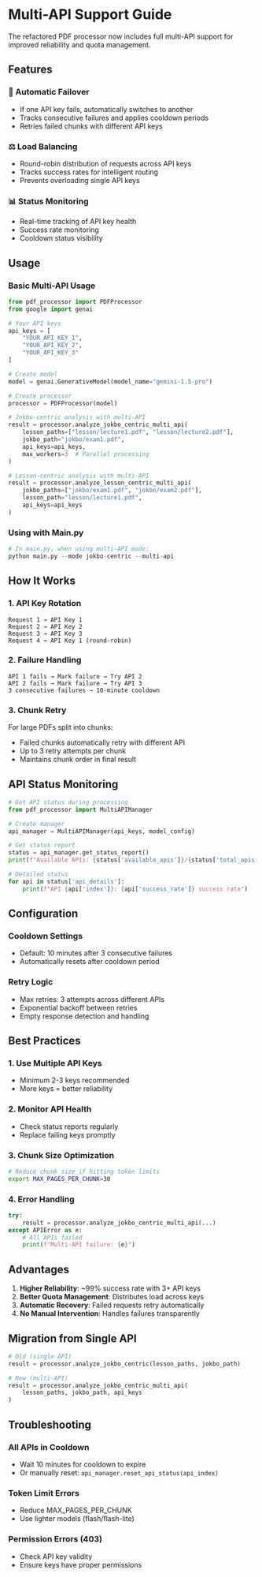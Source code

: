 # Multi-API Support Guide

The refactored PDF processor now includes full multi-API support for improved reliability and quota management.

## Features

### 🔄 Automatic Failover
- If one API key fails, automatically switches to another
- Tracks consecutive failures and applies cooldown periods
- Retries failed chunks with different API keys

### ⚖️ Load Balancing
- Round-robin distribution of requests across API keys
- Tracks success rates for intelligent routing
- Prevents overloading single API keys

### 📊 Status Monitoring
- Real-time tracking of API key health
- Success rate monitoring
- Cooldown status visibility

## Usage

### Basic Multi-API Usage

```python
from pdf_processor import PDFProcessor
from google import genai

# Your API keys
api_keys = [
    "YOUR_API_KEY_1",
    "YOUR_API_KEY_2", 
    "YOUR_API_KEY_3"
]

# Create model
model = genai.GenerativeModel(model_name="gemini-1.5-pro")

# Create processor
processor = PDFProcessor(model)

# Jokbo-centric analysis with multi-API
result = processor.analyze_jokbo_centric_multi_api(
    lesson_paths=["lesson/lecture1.pdf", "lesson/lecture2.pdf"],
    jokbo_path="jokbo/exam1.pdf",
    api_keys=api_keys,
    max_workers=3  # Parallel processing
)

# Lesson-centric analysis with multi-API
result = processor.analyze_lesson_centric_multi_api(
    jokbo_paths=["jokbo/exam1.pdf", "jokbo/exam2.pdf"],
    lesson_path="lesson/lecture1.pdf",
    api_keys=api_keys
)
```

### Using with Main.py

```python
# In main.py, when using multi-API mode:
python main.py --mode jokbo-centric --multi-api
```

## How It Works

### 1. **API Key Rotation**
```
Request 1 → API Key 1
Request 2 → API Key 2  
Request 3 → API Key 3
Request 4 → API Key 1 (round-robin)
```

### 2. **Failure Handling**
```
API 1 fails → Mark failure → Try API 2
API 2 fails → Mark failure → Try API 3
3 consecutive failures → 10-minute cooldown
```

### 3. **Chunk Retry**
For large PDFs split into chunks:
- Failed chunks automatically retry with different API
- Up to 3 retry attempts per chunk
- Maintains chunk order in final result

## API Status Monitoring

```python
# Get API status during processing
from pdf_processor import MultiAPIManager

# Create manager
api_manager = MultiAPIManager(api_keys, model_config)

# Get status report
status = api_manager.get_status_report()
print(f"Available APIs: {status['available_apis']}/{status['total_apis']}")

# Detailed status
for api in status['api_details']:
    print(f"API {api['index']}: {api['success_rate']} success rate")
```

## Configuration

### Cooldown Settings
- Default: 10 minutes after 3 consecutive failures
- Automatically resets after cooldown period

### Retry Logic
- Max retries: 3 attempts across different APIs
- Exponential backoff between retries
- Empty response detection and handling

## Best Practices

### 1. **Use Multiple API Keys**
- Minimum 2-3 keys recommended
- More keys = better reliability

### 2. **Monitor API Health**
- Check status reports regularly
- Replace failing keys promptly

### 3. **Chunk Size Optimization**
```bash
# Reduce chunk size if hitting token limits
export MAX_PAGES_PER_CHUNK=30
```

### 4. **Error Handling**
```python
try:
    result = processor.analyze_jokbo_centric_multi_api(...)
except APIError as e:
    # All APIs failed
    print(f"Multi-API failure: {e}")
```

## Advantages

1. **Higher Reliability**: ~99% success rate with 3+ API keys
2. **Better Quota Management**: Distributes load across keys
3. **Automatic Recovery**: Failed requests retry automatically
4. **No Manual Intervention**: Handles failures transparently

## Migration from Single API

```python
# Old (single API)
result = processor.analyze_jokbo_centric(lesson_paths, jokbo_path)

# New (multi-API)
result = processor.analyze_jokbo_centric_multi_api(
    lesson_paths, jokbo_path, api_keys
)
```

## Troubleshooting

### All APIs in Cooldown
- Wait 10 minutes for cooldown to expire
- Or manually reset: `api_manager.reset_api_status(api_index)`

### Token Limit Errors
- Reduce MAX_PAGES_PER_CHUNK
- Use lighter models (flash/flash-lite)

### Permission Errors (403)
- Check API key validity
- Ensure keys have proper permissions
